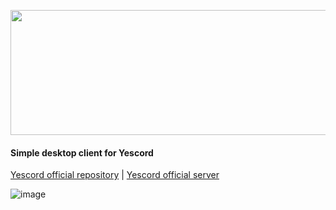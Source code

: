 <p align="center">
  <img width="512" height="200" src="https://github.com/user-attachments/assets/ab8f64b6-ad32-46b3-8ede-c9ecb01a3920">
</p>

<h4>Simple desktop client for Yescord</h4>

[Yescord official repository](https://github.com/locomiadev/yescord) | [Yescord official server](http://torw.ct.ws/yesc)

![image](https://github.com/user-attachments/assets/a871de78-4bee-47fd-a4de-62617207f1af)
